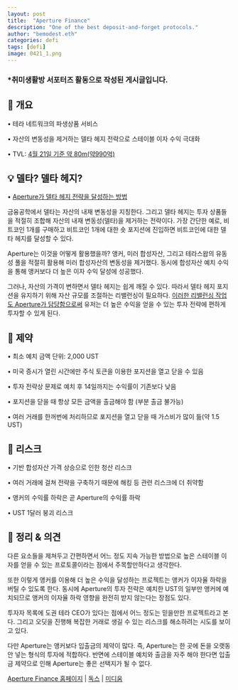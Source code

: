 ```yaml
---
layout: post
title:  "Aperture Finance"
description: "One of the best deposit-and-forget protocols."
author: "bemodest.eth"
categories: defi
tags: [defi]
image: 0421_1.png
---
```


### *취미생활방 서포터즈 활동으로 작성된 게시글입니다.

## 🔎 개요
• 테라 네트워크의 파생상품 서비스

• 자산의 변동성을 제거하는 델타 헤지 전략으로 스테이블 이자 수익 극대화

• TVL: [4월 21일 기준 약 80m(약990억)](https://defillama.com/protocol/aperture-finance)

## 💡 델타? 델타 헤지?
• [Aperture가 델타 헤지 전략을 달성하는 방법](https://medium.com/@aperturefinance/the-delta-neutral-strategy-on-synthetic-tokens-4b3e6428486d)

금융공학에서 델타는 자산의 내재 변동성을 지칭한다. 그리고 델타 헤지는 투자 상품들을 적절히 조합해 자산의 내재 변동성(델타)을 제거하는 전략이다. 가장 간단한 예로, 비트코인 1개를 구매하고 비트코인 1개에 대한 숏 포지션에 진입하면 비트코인에 대한 델타 헤지를 달성할 수 있다.

Aperture는 이것을 어떻게 활용했을까? 앵커, 미러 합성자산, 그리고 테라스왑의 유동성 풀을 적절히 활용해 미러 합성자산의 변동성을 제거했다. 동시에 합성자산 예치 수익을 통해 앵커보다 더 높은 이자 수익 달성에 성공했다.

그러나, 자산의 가격이 변하면서 델타 헤지는 쉽게 깨질 수 있다. 따라서 델타 헤지 포지션을 유지하기 위해 자산 규모를 조절하는 리밸런싱이 필요하다. [이러한 리밸런싱 작업도 Aperture가 담당함으로써](https://medium.com/@aperturefinance/apertures-1-click-vs-manual-diy-b7987a8b274b) 유저는 더 높은 수익을 얻을 수 있는 투자 전략에 편하게 투자할 수 있게 된다.

## 🔎 제약
• 최소 예치 금액 단위: 2,000 UST

• 미국 증시가 열린 시간에만 주식 토큰을 이용한 포지션을 열고 닫을 수 있음

• 투자 전략상 문제로 예치 후 14일까지는 수익률이 기존보다 낮음

• 포지션을 닫을 때 항상 모든 금액을 출금해야 함 (부분 출금 불가능)

• 여러 거래를 한꺼번에 처리하므로 포지션을 열고 닫을 때 가스비가 많이 듦(약 1.5 UST)

## 🔎 리스크
• 기반 합성자산 가격 상승으로 인한 청산 리스크

• 여러 거래에 걸쳐 전략을 구축하기 때문에 해킹 등 관련 리스크에 더 취약함

• 앵커의 수익률 하락은 곧 Aperture의 수익률 하락

• UST 1달러 붕괴 리스크

## 🔎 정리 & 의견
다른 요소들을 제쳐두고 간편하면서 어느 정도 지속 가능한 방법으로 높은 스테이블 이자를 얻을 수 있는 프로토콜이라는 점에서 주목할만하다고 생각한다.

또한 이렇게 앵커를 이용해 더 높은 수익을 달성하는 프로젝트는 앵커가 이자율 하락을 버틸 수 있도록 한다. 동시에 Aperture의 투자 전략은 예치한 UST의 일부만 앵커에 예치되므로 앵커의 이자율 하락 영향을 완전히 받지 않는다는 장점도 있다.

투자자 목록에 도권 테라 CEO가 있다는 점에서 어느 정도는 믿을만한 프로젝트라고 본다. 그리고 오딧을 진행해 복잡한 거래로 생길 수 있는 리스크를 해소하려는 시도를 보이고 있다.

다만 Aperture는 앵커보다 입출금의 제약이 많다. 즉, Aperture는 한 곳에 돈을 오랫동안 넣는 형식의 투자에 적합하다. 반면에 스테이블 예치와 출금을 자주 해야 한다면 입출금 제약으로 인해 Aperture는 좋은 선택지가 될 수 없다.

[Aperture Finance 홈페이지](https://app.aperture.finance/) | [독스](https://docs.aperture.finance/docs/) | [미디움](https://medium.com/@aperturefinance)
